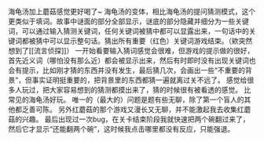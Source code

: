 海龟汤加上蘑菇感觉更好喝了~
海龟汤的变体，相比海龟汤的提问猜测模式，这个更类似于填词。故事中谜面的部分全部显示，谜底的部分隐藏并细分为一些关键词，可以通过输入猜测关键词，任何关键词被猜中都可以显露出来，一句话中的关键词都被猜中可以显示整句话。猜出所有重要（红色）关键词游戏结束。（欸突然想到了[[流言侦探]]）
一开始看要输入猜词感觉会很难，但游戏的提示做的很好，首先近义词（哪怕没有那么近）都会被显示出来，然后有时即时没有出现关键词也会有提示，比如刚才猜的东西并没有发生，最后猜几次，会画出一些“不重要的背景”，但事实证明挺重要的，把背景里的东西都猜一遍就离过关不远了。
感觉给很多人玩过，把大家容易想到的猜测都摸出来了，猜的时候很有被看透的感觉。
比常见的海龟汤好玩。
唯一的（最大的）问题是题有些无聊，除了第一个盲人的其他都乏善可陈。
另外红蘑菇的那个游戏又漫长又无聊，并不能激起我去收集红蘑菇的兴趣。
最后出现过一次bug，在关卡结束阶段我就快速把两个碗翻过来了，然后它才显示“还能翻两个碗”，这时候我点击哪里都没有反应，只能强退。
